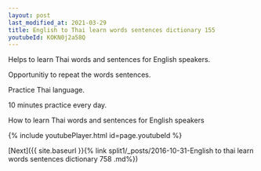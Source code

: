 ```yaml
---
layout: post
last_modified_at: 2021-03-29
title: English to Thai learn words sentences dictionary 155 
youtubeId: KOKN0j2a58Q
---
```

 
 
Helps to learn Thai words and sentences for English speakers.

Opportunitiy to repeat the words sentences. 

Practice Thai language. 
 
10 minutes practice every day. 
 
How to learn Thai words and sentences for English speakers 
 
{% include youtubePlayer.html id=page.youtubeId %}
 
 
[Next]({{ site.baseurl }}{% link  split1/_posts/2016-10-31-English to thai learn words sentences dictionary 758 .md%})
 
